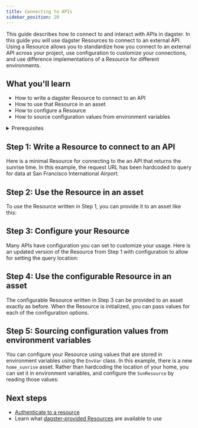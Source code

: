 ```yaml
---
title: Connecting to APIs
sidebar_position: 20
---
```


This guide describes how to connect to and interact with APIs in dagster. In this guide you will use dagster Resources to connect to an external API. Using a Resource allows you to standardize how you connect to an external API across your project, use configuration to customize your connections, and use difference implementations of a Resource for different environments.


## What you'll learn

- How to write a dagster Resource to connect to an API
- How to use that Resource in an asset
- How to configure a Resource
- How to source configuration values from environment variables

<details>
  <summary>Prerequisites</summary>

To follow the steps in this guide, you'll need:

- Familiarity with [Asset definitions](/concepts/assets)
- Familiarity with [Resources](/concepts/resources)
- Install the `requests` library: `pip install requests`

</details>

## Step 1: Write a Resource to connect to an API

Here is a minimal Resource for connecting to the an API that returns the sunrise time. In this example, the request URL has been hardcoded to query for data at San Francisco International Airport.

<CodeExample filePath="guides/external-systems/apis/minimal_resource.py" language="python" title="Resource to connect to Sun API" />


## Step 2: Use the Resource in an asset

To use the Resource written in Step 1, you can provide it to an asset like this:

<CodeExample filePath="guides/external-systems/apis/use_minimal_resource_in_asset.py" language="python" title="Use the SFOSunResource in an asset" />


## Step 3: Configure your Resource
Many APIs have configuration you can set to customize your usage. Here is an updated version of the Resource from Step 1 with configuration to allow for setting the query location:

<CodeExample filePath="guides/external-systems/apis/configurable_resource.py" language="python" title="Configurable Resource to connect to Sun API" />

## Step 4: Use the configurable Resource in an asset

The configurable Resource written in Step 3 can be provided to an asset exactly as before. When the Resource is initialized, you can pass values for each of the configuration options.

<CodeExample filePath="guides/external-systems/apis/use_configurable_resource_in_asset.py" language="python" title="Use the configurable SunResource in an asset" />

## Step 5: Sourcing configuration values from environment variables

You can configure your Resource using values that are stored in environment variables using the `EnvVar` class. In this example, there is a new `home_sunrise` asset. Rather than hardcoding the location of your home, you can set it in environment variables, and configure the `SunResource` by reading those values:

<CodeExample filePath="guides/external-systems/apis/env_var_configuration.py" language="python" title="Configure the Resource with values from environment variables" />


## Next steps

- [Authenticate to a resource](/guides/external-systems/authentication.md)
- Learn what [dagster-provided Resources](/todo) are available to use
